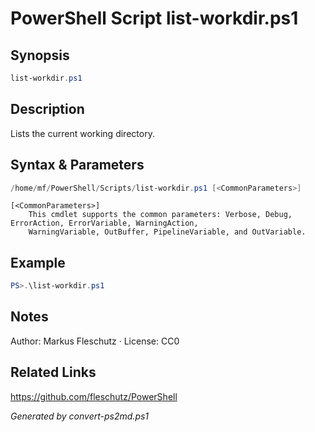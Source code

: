 # PowerShell Script list-workdir.ps1

## Synopsis
```powershell
list-workdir.ps1
```

## Description
Lists the current working directory.

## Syntax & Parameters
```powershell
/home/mf/PowerShell/Scripts/list-workdir.ps1 [<CommonParameters>]
```

```
[<CommonParameters>]
    This cmdlet supports the common parameters: Verbose, Debug, ErrorAction, ErrorVariable, WarningAction, 
    WarningVariable, OutBuffer, PipelineVariable, and OutVariable.
```

## Example
```powershell
PS>.\list-workdir.ps1
```


## Notes
Author: Markus Fleschutz · License: CC0

## Related Links
https://github.com/fleschutz/PowerShell

*Generated by convert-ps2md.ps1*
